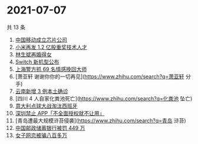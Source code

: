 # 2021-07-07

共 13 条

<!-- BEGIN -->
<!-- 最后更新时间 Wed Jul 07 2021 11:05:55 GMT+0800 (China Standard Time) -->

1. [中国移动成立芯片公司](https://www.zhihu.com/search?q=中国移动)
2. [小米再发 1.2 亿股重奖技术人才](https://www.zhihu.com/search?q=小米)
3. [林生斌再婚得女](https://www.zhihu.com/search?q=林生斌)
4. [Switch 新机型公布](https://www.zhihu.com/search?q=switch)
5. [上海警方抓 69 名情感挽回大师](https://www.zhihu.com/search?q=情感挽回)
6. [萧亚轩 谢谢你你的一切再见](https://www.zhihu.com/search?q=萧亚轩 分手)
7. [云南新增 3 例本土确诊](https://www.zhihu.com/search?q=云南疫情)
8. [四川 4 人自家化粪池死亡](https://www.zhihu.com/search?q=化粪池 坠亡)
9. [意大利点球大战淘汰西班牙](https://www.zhihu.com/search?q=意大利队)
10. [深圳禁止 APP「不全面授权就不让用」](https://www.zhihu.com/search?q=大数据杀熟)
11. [青岛遭最大规模浒苔侵袭](https://www.zhihu.com/search?q=青岛 浒苔)
12. [中国邮政储蓄银行被罚 449 万](https://www.zhihu.com/search?q=中国邮政储蓄银行)
13. [女子网恋被骗八百多万](https://www.zhihu.com/search?q=网恋被骗)

<!-- END -->
